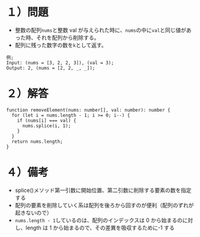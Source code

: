 # １）問題

- 整数の配列`nums`と整数 val が与えられた時に、`nums`の中に`val`と同じ値があった時、それを配列から削除する。
- 配列に残った数字の数を`k`として返す。

```tsx
例;
Input: (nums = [3, 2, 2, 3]), (val = 3);
Output: 2, (nums = [2, 2, _, _]);
```

# ２）解答

```tsx
function removeElement(nums: number[], val: number): number {
  for (let i = nums.length - 1; i >= 0; i--) {
    if (nums[i] === val) {
      nums.splice(i, 1);
    }
  }
  return nums.length;
}
```

# ４）備考

- splice()メソッド第一引数に開始位置、第二引数に削除する要素の数を指定する
- 配列の要素を削除していく系は配列を後ろから回すのが便利（配列のずれが起きないので）
- `nums.length - 1`しているのは、配列のインデックスは 0 から始まるのに対し、length は 1 から始まるので、その差異を吸収するために-1 する
